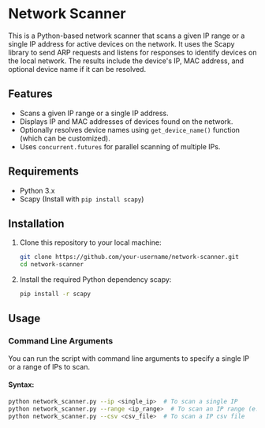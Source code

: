 # Network Scanner

This is a Python-based network scanner that scans a given IP range or a single IP address for active devices on the network. It uses the Scapy library to send ARP requests and listens for responses to identify devices on the local network. The results include the device's IP, MAC address, and optional device name if it can be resolved.

## Features
- Scans a given IP range or a single IP address.
- Displays IP and MAC addresses of devices found on the network.
- Optionally resolves device names using `get_device_name()` function (which can be customized).
- Uses `concurrent.futures` for parallel scanning of multiple IPs.

## Requirements
- Python 3.x
- Scapy (Install with `pip install scapy`)

## Installation

1. Clone this repository to your local machine:

    ```bash
    git clone https://github.com/your-username/network-scanner.git
    cd network-scanner
    ```

2. Install the required Python dependency scapy:

    ```bash
    pip install -r scapy
    ```


## Usage

### Command Line Arguments

You can run the script with command line arguments to specify a single IP or a range of IPs to scan.

#### Syntax:
```bash
python network_scanner.py --ip <single_ip>  # To scan a single IP
python network_scanner.py --range <ip_range>  # To scan an IP range (e.g., 192.168.1.1/24)
python network_scanner.py --csv <csv_file>  # To scan a IP csv file
